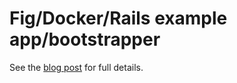Fig/Docker/Rails example app/bootstrapper
=========================================

See the [blog post](https://orchardup.com/blog/use-fig-to-run-a-rails-app) for full details.
